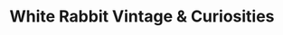 ---
title: "White Rabbit Vintage & Curiosities"
url: /cottage-grove/white-rabbit-vintage-and-curiosities/
shop: charity
---